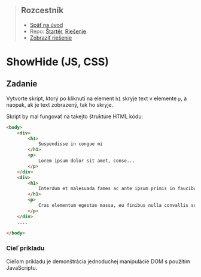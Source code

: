 <div class="hidden">

> ## Rozcestník
> - [Späť na úvod](../../README.md)
> - Repo: [Štartér](/../../tree/main/js-a-css/showhide), [Riešenie](/../../tree/solution/js-a-css/showhide).
> - [Zobraziť riešenie](riesenie.md)
</div>

# ShowHide (JS, CSS)

## Zadanie
Vytvorte skript, ktorý po kliknutí na element `h1` skryje text v elemente `p`, a naopak, ak je text zobrazený, tak ho skryje. 

Skript by mal fungovať na takejto štruktúre HTML kódu:
```html
<body>
    <div>
        <h1>
            Suspendisse in congue mi
        </h1>
        <p>
            Lorem ipsum dolor sit amet, conse...
        </p>
    </div>
    <div>
        <h1>
            Interdum et malesuada fames ac ante ipsum primis in faucibus
        </h1>
        <p>
            Cras elementum egestas massa, eu finibus nulla convallis se...
        </p>
    </div>
    ....

</body>
```
### Cieľ príkladu

Cieľom príkladu je demonštrácia jednoduchej manipulácie DOM s použitím JavaScriptu.